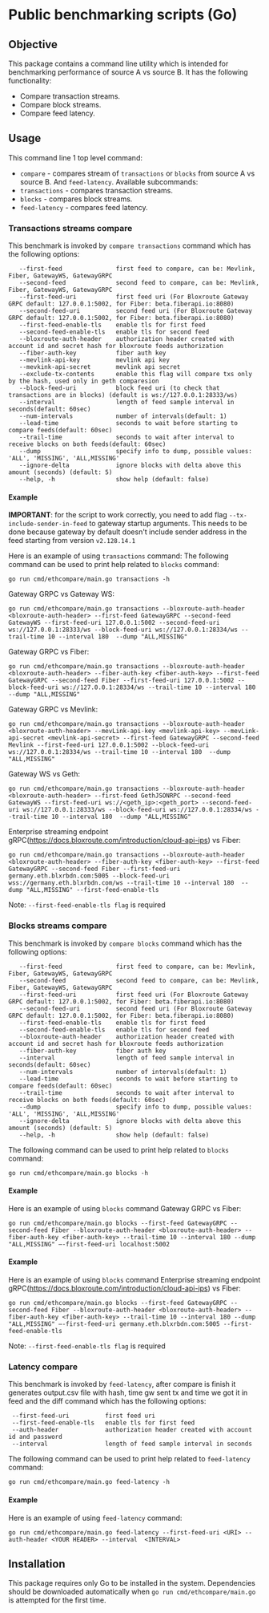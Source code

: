 # Public benchmarking scripts (Go)

## Objective
This package contains a command line utility which is intended for benchmarking
performance of source A vs source B. It has the following functionality:
* Compare transaction streams.
* Compare block streams.
* Compare feed latency.

## Usage
This command line 1 top level command:
* `compare` - compares stream of `transactions` or `blocks` from source A vs source B. And `feed-latency`.
Available subcommands:
* `transactions` - compares transaction streams.
* `blocks` - compares block streams.
* `feed-latency` - compares feed latency.

### Transactions streams compare
This benchmark is invoked by `compare transactions` command which has the following options:
```
   --first-feed               first feed to compare, can be: Mevlink, Fiber, GatewayWS, GatewayGRPC
   --second-feed              second feed to compare, can be: Mevlink, Fiber, GatewayWS, GatewayGRPC 
   --first-feed-uri           first feed uri (For Bloxroute Gateway GRPC default: 127.0.0.1:5002, for Fiber: beta.fiberapi.io:8080)
   --second-feed-uri          second feed uri (For Bloxroute Gateway GRPC default: 127.0.0.1:5002, for Fiber: beta.fiberapi.io:8080)
   --first-feed-enable-tls    enable tls for first feed
   --second-feed-enable-tls   enable tls for second feed
   --bloxroute-auth-header    authorization header created with account id and secret hash for bloxroute feeds authorization
   --fiber-auth-key           fiber auth key
   --mevlink-api-key          mevlink api key
   --mevkink-api-secret       mevlink api secret
   --exclude-tx-contents      enable this flag will compare txs only by the hash, used only in geth comparesion
   --block-feed-uri           block feed uri (to check that transactions are in blocks) (default is ws://127.0.0.1:28333/ws)
   --interval                 length of feed sample interval in seconds(default: 60sec)
   --num-intervals            number of intervals(default: 1)
   --lead-time                seconds to wait before starting to compare feeds(default: 60sec)
   --trail-time               seconds to wait after interval to receive blocks on both feeds(default: 60sec)
   --dump                     specify info to dump, possible values: 'ALL', 'MISSING', 'ALL,MISSING'
   --ignore-delta             ignore blocks with delta above this amount (seconds) (default: 5)
   --help, -h                 show help (default: false)
```

#### Example

**IMPORTANT**: for the script to work correctly, you need to add flag `--tx-include-sender-in-feed` to gateway startup arguments.
This needs to be done because gateway by default doesn't include sender address in the feed starting from version `v2.128.14.1`

Here is an example of using `transactions` command:
The following command can be used to print help related to `blocks` command:
```shell
go run cmd/ethcompare/main.go transactions -h
```
Gateway GRPC vs Gateway WS:
```shell
go run cmd/ethcompare/main.go transactions --bloxroute-auth-header <bloxroute-auth-header> --first-feed GatewayGRPC --second-feed GatewayWS --first-feed-uri 127.0.0.1:5002 --second-feed-uri ws://127.0.0.1:28333/ws --block-feed-uri ws://127.0.0.1:28334/ws --trail-time 10 --interval 180  --dump "ALL,MISSING"  
```
Gateway GRPC vs Fiber:
```shell
go run cmd/ethcompare/main.go transactions --bloxroute-auth-header <bloxroute-auth-header> --fiber-auth-key <fiber-auth-key> --first-feed GatewayGRPC --second-feed Fiber --first-feed-uri 127.0.0.1:5002 --block-feed-uri ws://127.0.0.1:28334/ws --trail-time 10 --interval 180  --dump "ALL,MISSING"  
```
Gateway GRPC vs Mevlink:
```shell
go run cmd/ethcompare/main.go transactions --bloxroute-auth-header <bloxroute-auth-header> --mevLink-api-key <mevlink-api-key> --mevLink-api-secret <mevlink-api-secret> --first-feed GatewayGRPC --second-feed Mevlink --first-feed-uri 127.0.0.1:5002 --block-feed-uri ws://127.0.0.1:28334/ws --trail-time 10 --interval 180  --dump "ALL,MISSING"  
```

Gateway WS vs Geth:
```shell
go run cmd/ethcompare/main.go transactions --bloxroute-auth-header <bloxroute-auth-header> --first-feed GethJSONRPC --second-feed GatewayWS --first-feed-uri ws://<geth_ip>:<geth_port> --second-feed-uri ws://127.0.0.1:28333/ws --block-feed-uri ws://127.0.0.1:28334/ws --trail-time 10 --interval 180  --dump "ALL,MISSING"  
```

Enterprise streaming endpoint gRPC(https://docs.bloxroute.com/introduction/cloud-api-ips) vs Fiber:
```shell
go run cmd/ethcompare/main.go transactions --bloxroute-auth-header <bloxroute-auth-header> --fiber-auth-key <fiber-auth-key> --first-feed GatewayGRPC --second-feed Fiber --first-feed-uri germany.eth.blxrbdn.com:5005 --block-feed-uri wss://germany.eth.blxrbdn.com/ws --trail-time 10 --interval 180  --dump "ALL,MISSING" --first-feed-enable-tls 
```
Note: `--first-feed-enable-tls flag` is required

### Blocks streams compare
This benchmark is invoked by `compare blocks` command which has the following options:
```
   --first-feed               first feed to compare, can be: Mevlink, Fiber, GatewayWS, GatewayGRPC
   --second-feed              second feed to compare, can be: Mevlink, Fiber, GatewayWS, GatewayGRPC 
   --first-feed-uri           first feed uri (For Bloxroute Gateway GRPC default: 127.0.0.1:5002, for Fiber: beta.fiberapi.io:8080)
   --second-feed-uri          second feed uri (For Bloxroute Gateway GRPC default: 127.0.0.1:5002, for Fiber: beta.fiberapi.io:8080)
   --first-feed-enable-tls    enable tls for first feed
   --second-feed-enable-tls   enable tls for second feed
   --bloxroute-auth-header    authorization header created with account id and secret hash for bloxroute feeds authorization
   --fiber-auth-key           fiber auth key
   --interval                 length of feed sample interval in seconds(default: 60sec)
   --num-intervals            number of intervals(default: 1)
   --lead-time                seconds to wait before starting to compare feeds(default: 60sec)
   --trail-time               seconds to wait after interval to receive blocks on both feeds(default: 60sec)
   --dump                     specify info to dump, possible values: 'ALL', 'MISSING', 'ALL,MISSING'
   --ignore-delta             ignore blocks with delta above this amount (seconds) (default: 5)
   --help, -h                 show help (default: false)
```

The following command can be used to print help related to `blocks` command:
```shell
go run cmd/ethcompare/main.go blocks -h
```
#### Example
Here is an example of using `blocks` command Gateway GRPC vs Fiber:
```shell
go run cmd/ethcompare/main.go blocks --first-feed GatewayGRPC --second-feed Fiber --bloxroute-auth-header <bloxroute-auth-header> --fiber-auth-key <fiber-auth-key> --trail-time 10 --interval 180 --dump "ALL,MISSING" —-first-feed-uri localhost:5002
```

#### Example
Here is an example of using `blocks` command Enterprise streaming endpoint gRPC(https://docs.bloxroute.com/introduction/cloud-api-ips) vs Fiber:
```shell
go run cmd/ethcompare/main.go blocks --first-feed GatewayGRPC --second-feed Fiber --bloxroute-auth-header <bloxroute-auth-header> --fiber-auth-key <fiber-auth-key> --trail-time 10 --interval 180 --dump "ALL,MISSING" —-first-feed-uri germany.eth.blxrbdn.com:5005 --first-feed-enable-tls
```
Note: `--first-feed-enable-tls flag` is required

### Latency compare
This benchmark is invoked by `feed-latency`, after compare is finish it generates output.csv file with hash, time gw sent tx and time we got it in feed and the diff command which has the following options:
```
 --first-feed-uri          first feed uri
 --first-feed-enable-tls   enable tls for first feed
 --auth-header             authorization header created with account id and password
 --interval                length of feed sample interval in seconds
```
The following command can be used to print help related to `feed-latency` command:
```shell
go run cmd/ethcompare/main.go feed-latency -h
```
#### Example
Here is an example of using `feed-latency` command:
```shell
go run cmd/ethcompare/main.go feed-latency --first-feed-uri <URI> --auth-header <YOUR HEADER> --interval  <INTERVAL>
```

## Installation
This package requires only Go to be installed in the system.
Dependencies should be downloaded automatically when `go run cmd/ethcompare/main.go`
is attempted for the first time.
